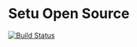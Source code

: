 # Setu Open Source

[![Build Status](https://travis-ci.com/SetuHQ/setuhq.github.io.svg?branch=master)](https://travis-ci.com/SetuHQ/setuhq.github.io)

